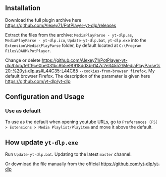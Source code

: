 ## Installation
 Download the full plugin archive here https://github.com/Alexey71/PotPlayer-yt-dlp/releases
 
 Extract the files from the archive: `MediaPlayParse - yt-dlp.as`, `MediaPlayParse - yt-dlp.ico`, `Update-yt-dlp.bat`, `yt-dlp.exe` into the `Extension\Media\PlayParse` folder, by default located at `C:\Program Files\DAUM\PotPlayer`.

Change or delete https://github.com/Alexey71/PotPlayer-yt-dlp/blob/fe1f9ce0be031bc9b5e9f918dd3b6147c2e34552/MediaPlayParse%20-%20yt-dlp.as#L44C35-L44C65 `--cookies-from-browser firefox`. My default browser Firefox. The description of the parameter is given here https://github.com/yt-dlp/yt-dlp

## Configuration and Usage
### Use as default
 To use as the default when opening youtube URLs, go to  `Preferences (F5) > Extensions > Media Playlist/Playitem` and move it above the default.

## How update `yt-dlp.exe`
Run `Update-yt-dlp.bat`. Updating to the latest `master` channel.

Or download the file manually from the official https://github.com/yt-dlp/yt-dlp
